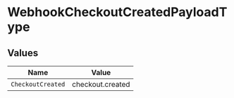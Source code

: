 # WebhookCheckoutCreatedPayloadType


## Values

| Name              | Value             |
| ----------------- | ----------------- |
| `CheckoutCreated` | checkout.created  |